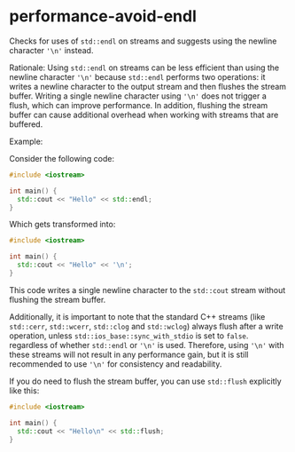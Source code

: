 # performance-avoid-endl

Checks for uses of `std::endl` on streams and suggests using the newline
character `'\n'` instead.

Rationale: Using `std::endl` on streams can be less efficient than using
the newline character `'\n'` because `std::endl` performs two
operations: it writes a newline character to the output stream and then
flushes the stream buffer. Writing a single newline character using
`'\n'` does not trigger a flush, which can improve performance. In
addition, flushing the stream buffer can cause additional overhead when
working with streams that are buffered.

Example:

Consider the following code:

```c++
#include <iostream>

int main() {
  std::cout << "Hello" << std::endl;
}
```

Which gets transformed into:

```c++
#include <iostream>

int main() {
  std::cout << "Hello" << '\n';
}
```

This code writes a single newline character to the `std::cout` stream
without flushing the stream buffer.

Additionally, it is important to note that the standard C++ streams
(like `std::cerr`, `std::wcerr`, `std::clog` and `std::wclog`) always
flush after a write operation, unless `std::ios_base::sync_with_stdio`
is set to `false`. regardless of whether `std::endl` or `'\n'` is used.
Therefore, using `'\n'` with these streams will not result in any
performance gain, but it is still recommended to use `'\n'` for
consistency and readability.

If you do need to flush the stream buffer, you can use `std::flush`
explicitly like this:

```c++
#include <iostream>

int main() {
  std::cout << "Hello\n" << std::flush;
}
```
